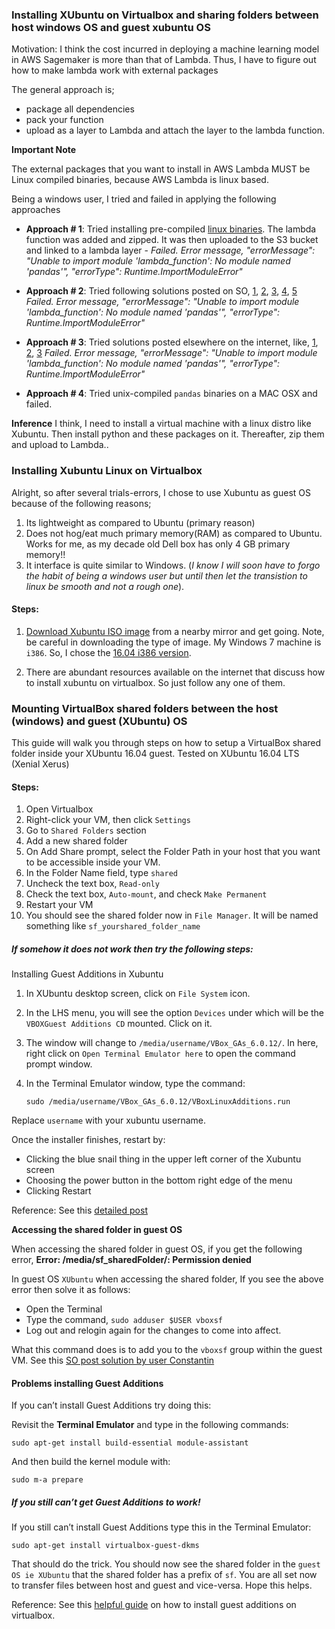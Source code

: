 ### Installing XUbuntu on Virtualbox and sharing folders between host windows OS and guest xubuntu OS

Motivation: I think the cost incurred in deploying a machine learning model in AWS Sagemaker is more than that of Lambda. Thus, I have to figure out how to make lambda work with external packages

The general approach is;

  - package all dependencies
  - pack your function
  - upload as a layer to Lambda and attach the layer to the lambda function.

**Important Note**

The external packages that you want to install in AWS Lambda MUST be Linux compiled binaries, because AWS Lambda is linux based.

Being a windows user, I tried and failed in applying the following approaches

- **Approach # 1**: Tried installing pre-compiled [linux binaries](https://github.com/ryfeus/lambda-packs). The lambda function was added and zipped. It was then uploaded to the S3 bucket and linked to a lambda layer - *Failed. Error message, "errorMessage": "Unable to import module 'lambda_function': No module named 'pandas'",   "errorType": Runtime.ImportModuleError"*

- **Approach # 2**: Tried following solutions posted on SO, [1](https://stackoverflow.com/questions/43877692/pandas-in-aws-lambda-gives-numpy-error), [2](https://stackoverflow.com/questions/57534965/unable-to-import-pandas-in-aws-lambda), [3](https://stackoverflow.com/questions/57375042/aws-lambda-deployment-package-in-python-limites), [4](https://stackoverflow.com/questions/44208895/aws-lambda-python-function-with-pandas-dependency), [5](https://stackoverflow.com/questions/34749806/using-moviepy-scipy-and-numpy-in-amazon-lambda?noredirect=1&lq=1) *Failed. Error message, "errorMessage": "Unable to import module 'lambda_function': No module named 'pandas'",   "errorType": Runtime.ImportModuleError"* 
	
- **Approach # 3**: Tried solutions posted elsewhere on the internet, like, [1](https://medium.com/@manivannan_data/import-custom-python-packages-on-aws-lambda-function-5fbac36b40f8), [2](https://medium.com/i-like-big-data-and-i-cannot-lie/how-to-create-an-aws-lambda-python-3-6-deployment-package-using-docker-d0e847207dd6), [3](https://hackersandslackers.com/using-pandas-with-aws-lambda/) *Failed. Error message, "errorMessage": "Unable to import module 'lambda_function': No module named 'pandas'",   "errorType": Runtime.ImportModuleError"*

- **Approach # 4**: Tried unix-compiled `pandas` binaries on a MAC OSX and failed.

**Inference** I think, I need to install a virtual machine with a linux distro like Xubuntu. Then install python and these packages on it. Thereafter, zip them and upload to Lambda..  


### Installing Xubuntu Linux on Virtualbox

Alright, so after several trials-errors, I chose to use Xubuntu as guest OS because of the following reasons;

1. Its lightweight as compared to Ubuntu (primary reason)
2. Does not hog/eat much primary memory(RAM) as compared to Ubuntu. Works for me, as my decade old Dell box has only 4 GB primary memory!!
3. It interface is quite similar to Windows. (*I know I will soon have to forgo the habit of being a windows user but until then let the transistion to linux be smooth and not a rough one*).
 
#### Steps:

1. [Download Xubuntu ISO image](https://xubuntu.org/download#show-all) from a nearby mirror and get going. Note, be careful in downloading the type of image. My Windows 7 machine is `i386`. So, I chose the [16.04 i386 version](releases.ubuntu.com/16.04/). 

2. There are abundant resources available on the internet that discuss how to install xubuntu on virtualbox. So just follow any one of them.

### Mounting VirtualBox shared folders between the host (windows) and guest (XUbuntu) OS

This guide will walk you through steps on how to setup a VirtualBox shared folder inside your XUbuntu 16.04 guest. Tested on XUbuntu 16.04 LTS (Xenial Xerus)

#### Steps:

1. Open Virtualbox
2. Right-click your VM, then click `Settings`
3. Go to `Shared Folders` section
4. Add a new shared folder
5. On Add Share prompt, select the Folder Path in your host that you want to be accessible inside your VM.
6. In the Folder Name field, type `shared`
7. Uncheck the text box, `Read-only` 
8. Check the text box, `Auto-mount`, and check `Make Permanent`
8. Restart your VM
9. You should see the shared folder now in `File Manager`. It will be named something like `sf_yourshared_folder_name`


##### If somehow it does not work then try the following steps:

Installing Guest Additions in Xubuntu

1. In XUbuntu desktop screen, click on `File System` icon.
2. In the LHS menu, you will see the option `Devices` under which will be the `VBOXGuest Additions CD` mounted. Click on it.
3. The window will change to `/media/username/VBox_GAs_6.0.12/`. In here, right click on `Open Terminal Emulator here` to open the command prompt window.
4. In the Terminal Emulator window, type the command:

    `sudo /media/username/VBox_GAs_6.0.12/VBoxLinuxAdditions.run`

Replace `username` with your xubuntu username.

Once the installer finishes, restart by:

- Clicking the blue snail thing in the upper left corner of the Xubuntu screen
- Choosing the power button in the bottom right edge of the menu
- Clicking Restart

Reference: See this [detailed post](http://www.fixedbyvonnie.com/2015/07/how-to-setup-xubuntu-linux-in-virtualbox-step-by-step/#.XYLZay4zbIU)

**Accessing the shared folder in guest OS**

When accessing the shared folder in guest OS, if you get the following error,
**Error: /media/sf_sharedFolder/: Permission denied**

In guest OS `XUbuntu` when accessing the shared folder, If you see the above error then solve it as follows:

- Open the Terminal
- Type the command, `sudo adduser $USER vboxsf`
- Log out and relogin again for the changes to come into affect.

What this command does is to add you to the `vboxsf` group within the guest VM. See this [SO post solution by user Constantin](https://stackoverflow.com/questions/26740113/virtualbox-shared-folder-permissions) 

#### Problems installing Guest Additions

If you can’t install Guest Additions try doing this:

Revisit the **Terminal Emulator** and type in the following commands:

`sudo apt-get install build-essential module-assistant`

And then build the kernel module with:

`sudo m-a prepare`

##### If you still can’t get Guest Additions to work!

If you still can’t install Guest Additions type this in the Terminal Emulator:

`sudo apt-get install virtualbox-guest-dkms`   

That should do the trick. You should now see the shared folder in the `guest OS ie XUbuntu` that the shared folder has a prefix of `sf`. You are all set now to transfer files between host and guest and vice-versa. Hope this helps.

Reference: See this [helpful guide](http://www.fixedbyvonnie.com/2015/07/how-to-setup-xubuntu-linux-in-virtualbox-step-by-step/#.XXCfmi4zbIU) on how to install guest additions on virtualbox.